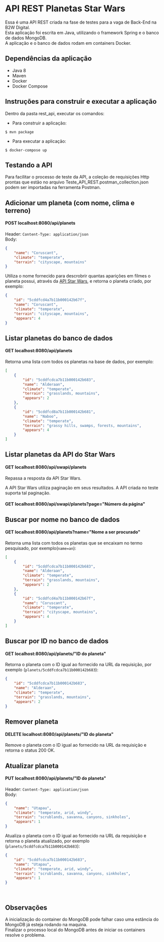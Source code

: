 # API REST Planetas Star Wars

Essa é uma API REST criada na fase de testes para a vaga de Back-End na B2W Digital.  
Esta aplicação foi escrita em Java, utilizando o framework Spring e o banco de dados MongoDB.  
A aplicação e o banco de dados rodam em containers Docker.

## Dependências da aplicação

- Java 8
- Maven
- Docker
- Docker Compose

## Instruções para construir e executar a aplicação

Dentro da pasta rest_api, executar os comandos:

- Para construir a aplicação:

```shell
$ mvn package
```
- Para executar a aplicação:

```shell
$ docker-compose up
```

## Testando a API

Para facilitar o processo de teste da API, a coleção de requisições Http prontas que estão no arquivo Teste_API_REST.postman_collection.json podem ser importadas na ferramenta Postman.

## Adicionar um planeta (com nome, clima e terreno)

#### POST localhost:8080/api/planets

Header: `Content-Type: application/json`  
Body:
```json
{
    "name": "Coruscant",
    "climate": "temperate",
    "terrain": "cityscape, mountains"
}
```

Utiliza o nome fornecido para descrobrir quantas aparições em filmes o planeta possui, através da [API Star Wars](https://swapi.co/), e retorna o planeta criado, por exemplo:
```json
{
    "id": "5cddfcd4a7b11b000142b67f",
    "name": "Coruscant",
    "climate": "temperate",
    "terrain": "cityscape, mountains",
    "appears": 4
}
```

## Listar planetas do banco de dados

#### GET localhost:8080/api/planets

Retorna uma lista com todos os planetas na base de dados, por exemplo:
```json
[
    {
        "id": "5cddfcdca7b11b000142b683",
        "name": "Alderaan",
        "climate": "temperate",
        "terrain": "grasslands, mountains",
        "appears": 2
    },
    {
        "id": "5cddfcd8a7b11b000142b681",
        "name": "Naboo",
        "climate": "temperate",
        "terrain": "grassy hills, swamps, forests, mountains",
        "appears": 4
    }
]
```
## Listar planetas da API do Star Wars

#### GET localhost:8080/api/swapi/planets

Repassa a resposta da API Star Wars.

A API Star Wars utiliza paginação em seus resultados. A API criada no teste suporta tal paginação.

#### GET localhost:8080/api/swapi/planets?page="Número da página"

## Buscar por nome no banco de dados

#### GET localhost:8080/api/planets?name="Nome a ser procurado"

Retorna uma lista com todos os planetas que se encaixam no termo pesquisado, por exemplo(`name=an`):

```json
[
    {
        "id": "5cddfcdca7b11b000142b683",
        "name": "Alderaan",
        "climate": "temperate",
        "terrain": "grasslands, mountains",
        "appears": 2
    },
    {
        "id": "5cddfcd4a7b11b000142b67f",
        "name": "Coruscant",
        "climate": "temperate",
        "terrain": "cityscape, mountains",
        "appears": 4
    }
]
```

## Buscar por ID no banco de dados

#### GET localhost:8080/api/planets/"ID do planeta"

Retorna o planeta com o ID igual ao fornecido na URL da requisição, por exemplo (`planets/5cddfcdca7b11b000142b683`):

```json
{
    "id": "5cddfcdca7b11b000142b683",
    "name": "Alderaan",
    "climate": "temperate",
    "terrain": "grasslands, mountains",
    "appears": 2
}
```
## Remover planeta

#### DELETE localhost:8080/api/planets/"ID do planeta"

Remove o planeta com o ID igual ao fornecido na URL da requisição e retorna o status 200 OK.

## Atualizar planeta

#### PUT localhost:8080/api/planets/"ID do planeta"

Header: `Content-Type: application/json`  
Body:
```json
{
    "name": "Utapau",
    "climate": "temperate, arid, windy",
    "terrain": "scrublands, savanna, canyons, sinkholes",
    "appears": 1
}
```

Atualiza o planeta com o ID igual ao fornecido na URL da requisição e retorna o planeta atualizado, por exemplo (`planets/5cddfcdca7b11b000142b683`):

```json
{
    "id": "5cddfcdca7b11b000142b683",
    "name": "Utapau",
    "climate": "temperate, arid, windy",
    "terrain": "scrublands, savanna, canyons, sinkholes",
    "appears": 1
}
```

<br>

## Observações

A inicialização do container do MongoDB pode falhar caso uma estância do MongoDB já esteja rodando na maquina.  
Finalizar o processo local do MongoDB antes de iniciar os containers resolve o problema.
